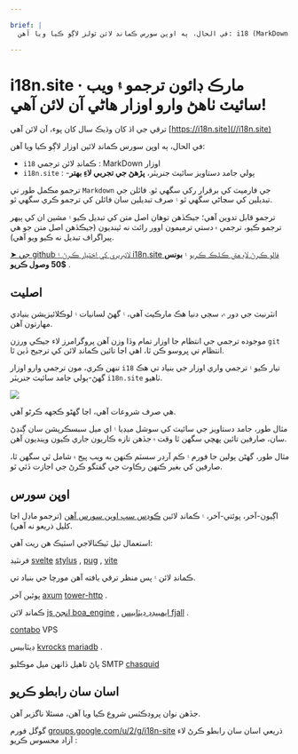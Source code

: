 ```yaml
---

brief: |
  في الحال، ٻه اوپن سورس ڪمانڊ لائن ٽولز لاڳو ڪيا ويا آهن: i18 (MarkDown ڪمانڊ لائن ترجمي وارو اوزار) ۽ i18n.site (ملٽي-ٻولي جامد دستاويز سائيٽ جنريٽر)

---
```



# i18n.site · مارڪ ڊائون ترجمو ۽ ويب سائيٽ ٺاهڻ وارو اوزار هاڻي آن لائن آهي!

ترقي جي اڌ کان وڌيڪ سال کان پوء، آن لائن آهي [https://i18n.site](//i18n.site)

في الحال، ٻه اوپن سورس ڪمانڊ لائين اوزار لاڳو ڪيا ويا آهن:

* `i18` ڪمانڊ لائن ترجمي : MarkDown اوزار
* `i18n.site` : -ٻولي جامد دستاويز سائيٽ جنريٽر، **پڙهڻ جي تجربي لاءِ بهتر**

ترجمو مڪمل طور تي `Markdown` جي فارميٽ کي برقرار رکي سگھي ٿو. فائلن جي تبديلين کي سڃاڻي سگھي ٿو ۽ صرف تبديلين سان فائلن کي ترجمو ڪري سگھي ٿو.

ترجمو قابل تدوين آهي؛ جيڪڏهن توهان اصل متن کي تبديل ڪيو ۽ مشين ان کي ٻيهر ترجمو ڪيو، ترجمي ۾ دستي ترميمون اوور رائٽ نه ٿينديون (جيڪڏهن اصل متن جو هي پيراگراف تبديل نه ڪيو ويو آهي).

[➤ جي github لائبريري کي اختيار ڪرڻ ۽ i18n.site فالو ڪرڻ لاءِ هتي ڪلڪ ڪريو](https://github.com/login/oauth/authorize?client_id=Ov23liuGAmK0plc9FgB3&amp;scope=user:email,user:follow,public_repo) ۽ **بونس $50 وصول ڪريو** .

## اصليت

انٽرنيٽ جي دور ۾، سڄي دنيا هڪ مارڪيٽ آهي، ۽ گهڻ لسانيات ۽ لوڪلائيزيشن بنيادي مهارتون آهن.

موجوده ترجمي جي انتظام جا اوزار تمام وڏا وزن آهن پروگرامرز لاء جيڪي ورزن `git` انتظام تي ڀروسو ڪن ٿا، اهي اڃا تائين ڪمانڊ لائن کي ترجيح ڏين ٿا.

تنهن ڪري، مون ترجمي وارو اوزار `i18` تيار ڪيو ۽ ترجمي واري اوزار جي بنياد تي هڪ گھڻ-ٻولي جامد سائيٽ جنريٽر `i18n.site` ٺاهيو.

![](https://p.3ti.site/1723777556.avif)

هي صرف شروعات آهي، اڃا گهڻو ڪجهه ڪرڻو آهي.

مثال طور، جامد دستاويز جي سائيٽ کي سوشل ميڊيا ۽ اي ميل سبسڪرپشن سان ڳنڍڻ سان، صارفين تائين پهچي سگهن ٿا وقت ۾ جڏهن تازه ڪاريون جاري ڪيون وينديون آهن.

مثال طور، گهڻن ٻولين جا فورم ۽ ڪم آرڊر سسٽم ڪنهن به ويب پيج ۾ شامل ٿي سگهن ٿا، صارفين کي بغير ڪنهن رڪاوٽ جي گفتگو ڪرڻ جي اجازت ڏئي ٿو.

## اوپن سورس

اڳيون-آخر، پوئتي-آخر، ۽ ڪمانڊ لائين [ڪوڊس سڀ اوپن سورس آھن](https://i18n.site/i18n.site/c/src) (ترجمو ماڊل اڃا کليل ذريعو نه آھي).

استعمال ٿيل ٽيڪنالاجي اسٽيڪ هن ريت آهي:

فرنٽيڊ [svelte](https://svelte.dev) [stylus](https://stylus-lang.com) , [pug](https://github.com/pugjs/pug) , [vite](https://github.com/vitejs/vite)

ڪمانڊ لائن ۽ پس منظر ترقي يافته آهن مورچا جي بنياد تي.

پوئين آخر [axum](https://github.com/tokio-rs/axum) [tower-http](https://github.com/tower-rs/tower-http/releases) .

ڪمانڊ لائن [js انجڻ boa_engine](https://docs.rs/boa_engine) , [ايمبيڊڊ ڊيٽابيس fjall](https://github.com/fjall-rs/fjall) .

[contabo](https://my.contabo.com) VPS

ڊيٽابيس [kvrocks](https://kvrocks.apache.org) [mariadb](https://mariadb.org) .

پاڻ ٺاهيل ڏانهن ميل موڪليو SMTP [chasquid](https://github.com/albertito/chasquid)

## اسان سان رابطو ڪريو

جڏهن نوان پروڊڪٽس شروع ڪيا ويا آهن، مسئلا ناگزير آهن.

گوگل فورم [groups.google.com/u/2/g/i18n-site](https://groups.google.com/u/2/g/i18n-site) ذريعي اسان سان رابطو ڪرڻ لاء آزاد محسوس ڪريو :